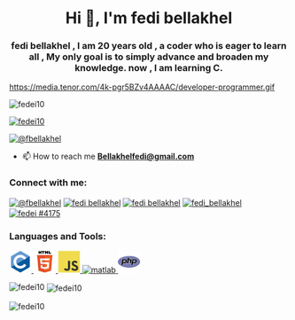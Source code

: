 <h1 align="center">Hi 👋, I'm fedi bellakhel</h1>
<h3 align="center">fedi bellakhel , I am 20 years old , a coder who is eager to learn all , My only goal is to simply advance and broaden my knowledge. now , I am learning C.</h3>


https://media.tenor.com/4k-pgr5BZv4AAAAC/developer-programmer.gif

<p align="left"> <img src="https://komarev.com/ghpvc/?username=fedei10&label=Profile%20views&color=0e75b6&style=flat" alt="fedei10" /> </p>

<p align="left"> <a href="https://github.com/ryo-ma/github-profile-trophy"><img src="https://github-profile-trophy.vercel.app/?username=fedei10" alt="fedei10" /></a> </p>

<p align="left"> <a href="https://twitter.com/@fbellakhel" target="blank"><img src="https://img.shields.io/twitter/follow/@fbellakhel?logo=twitter&style=for-the-badge" alt="@fbellakhel" /></a> </p>

- 📫 How to reach me **Bellakhelfedi@gmail.com**

<h3 align="left">Connect with me:</h3>
<p align="left">
<a href="https://twitter.com/@fbellakhel" target="blank"><img align="center" src="https://raw.githubusercontent.com/rahuldkjain/github-profile-readme-generator/master/src/images/icons/Social/twitter.svg" alt="@fbellakhel" height="30" width="40" /></a>
<a href="https://linkedin.com/in/fedi bellakhel" target="blank"><img align="center" src="https://raw.githubusercontent.com/rahuldkjain/github-profile-readme-generator/master/src/images/icons/Social/linked-in-alt.svg" alt="fedi bellakhel" height="30" width="40" /></a>
<a href="https://fb.com/fedi bellakhel" target="blank"><img align="center" src="https://raw.githubusercontent.com/rahuldkjain/github-profile-readme-generator/master/src/images/icons/Social/facebook.svg" alt="fedi bellakhel" height="30" width="40" /></a>
<a href="https://instagram.com/fedi_bellakhel" target="blank"><img align="center" src="https://raw.githubusercontent.com/rahuldkjain/github-profile-readme-generator/master/src/images/icons/Social/instagram.svg" alt="fedi_bellakhel" height="30" width="40" /></a>
<a href="https://discord.gg/fedei #4175" target="blank"><img align="center" src="https://raw.githubusercontent.com/rahuldkjain/github-profile-readme-generator/master/src/images/icons/Social/discord.svg" alt="fedei #4175" height="30" width="40" /></a>
</p>

<h3 align="left">Languages and Tools:</h3>
<p align="left"> <a href="https://www.cprogramming.com/" target="_blank" rel="noreferrer"> <img src="https://raw.githubusercontent.com/devicons/devicon/master/icons/c/c-original.svg" alt="c" width="40" height="40"/> </a> <a href="https://www.w3.org/html/" target="_blank" rel="noreferrer"> <img src="https://raw.githubusercontent.com/devicons/devicon/master/icons/html5/html5-original-wordmark.svg" alt="html5" width="40" height="40"/> </a> <a href="https://developer.mozilla.org/en-US/docs/Web/JavaScript" target="_blank" rel="noreferrer"> <img src="https://raw.githubusercontent.com/devicons/devicon/master/icons/javascript/javascript-original.svg" alt="javascript" width="40" height="40"/> </a> <a href="https://www.mathworks.com/" target="_blank" rel="noreferrer"> <img src="https://upload.wikimedia.org/wikipedia/commons/2/21/Matlab_Logo.png" alt="matlab" width="40" height="40"/> </a> <a href="https://www.php.net" target="_blank" rel="noreferrer"> <img src="https://raw.githubusercontent.com/devicons/devicon/master/icons/php/php-original.svg" alt="php" width="40" height="40"/> </a> </p>

<p><img align="left" src="https://github-readme-stats.vercel.app/api/top-langs?username=fedei10&show_icons=true&locale=en&layout=compact" alt="fedei10" /></p>

<p>&nbsp;<img align="center" src="https://github-readme-stats.vercel.app/api?username=fedei10&show_icons=true&locale=en" alt="fedei10" /></p>

<p><img align="center" src="https://github-readme-streak-stats.herokuapp.com/?user=fedei10&" alt="fedei10" /></p>
